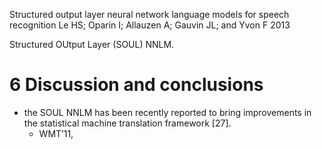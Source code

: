 Structured output layer neural network language models for speech recognition
Le HS; Oparin I; Allauzen A; Gauvin JL; and Yvon F
2013

Structured OUtput Layer (SOUL) NNLM.

# 6 Discussion and conclusions

* the SOUL NNLM has been recently reported to bring improvements in the
  statistical machine translation framework [27].
  * WMT’11,
